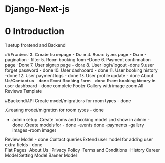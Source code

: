 # Django-Next-js
# 0 Introduction
1 setup frontend and Backend


##Frontend
3. Create homepage - Done
4. Room types page - Done
      -pagination
      - filter
5. Room booking form -Done
6. Payment confirmation page -Done
7. User signup page - done
8. User login/logout  -done
9.user forget password - done 
10.  User dashboard  - done
11. User booking history -done
12. User payment logs - done
13. User profile update  - done 
About Us/Contact us  - done
Event Booking Form - done
Event booking history in user dashboard - done
complete Footer
Gallery with image zoom
All Reviews Template



#Backend/API
Create model/migrations for room types - done

.Creating model/migration for  room types     -  done
- admin setup
.Create rooms and booking model and show in admin  - done
.Create models for              - done
     -events  done
     -payments
     -gallery images
     -room images

Review Model        - done
Contact queries
Extend user model for adding user extra fields - done  
Flat Pages
     -About Us
     -Privacy Policy
     -Terms and Conditions
     -History
Career Model
Setting Model
Banner Model     


